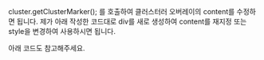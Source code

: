 cluster.getClusterMarker(); 를 호출하여 클러스터러 오버레이의 content를 수정하면 됩니다.
제가 아래 작성한 코드대로 div를 새로 생성하여 content를 재지정 또는 style을 변경하여 사용하시면 됩니다.

아래 코드도 참고해주세요.